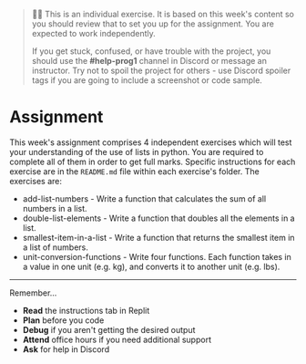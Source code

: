   
> 🧑‍💻 This is an individual exercise. It is based on this week's content so you should
> review that to set you up for the assignment. You are expected to work independently.
>
> If you get stuck, confused, or have trouble with the project, you should use the **#help-prog1** channel in Discord or message an instructor. Try not to spoil the project for others - use Discord spoiler tags if you are going to include a screenshot or code sample. 

# Assignment

This week's assignment comprises 4 independent exercises which will test your 
understanding of the use of lists in python. You are required to complete
all of them in order to get full marks. Specific instructions for each exercise are 
in the `README.md` file within each exercise's folder. The exercises are:

* add-list-numbers - Write a function that calculates the sum of all numbers in a list.
* double-list-elements - Write a function that doubles all the elements in a list.
* smallest-item-in-a-list - Write a function that returns the smallest item in a list of numbers.
* unit-conversion-functions - Write four functions. Each function takes in a value in one unit (e.g. kg), and converts it to another unit (e.g. lbs).

[//]: # (TODO: Add GHClassroom Assignment link for week-5)

[//]: # ([![password-validator]&#40;https://img.shields.io/static/v1?label=Open%20Project&message=password%20validator&color=blue&#41;]&#40;https://classroom.github.com/a/PmxKTYKG&#41;)

---

Remember...

- **Read** the instructions tab in Replit
- **Plan** before you code
- **Debug** if you aren't getting the desired output
- **Attend** office hours if you need additional support
- **Ask** for help in Discord
